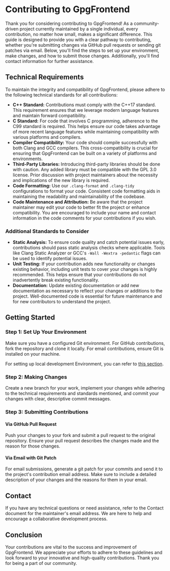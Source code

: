 # Contributing to GpgFrontend

Thank you for considering contributing to GpgFrontend! As a community-driven
project currently maintained by a single individual, every contribution, no
matter how small, makes a significant difference. This guide is designed to
provide you with a clear pathway to contributing, whether you're submitting
changes via GitHub pull requests or sending git patches via email. Below, you'll
find the steps to set up your environment, make changes, and how to submit those
changes. Additionally, you'll find contact information for further assistance.

## Technical Requirements

To maintain the integrity and compatibility of GpgFrontend, please adhere to the
following technical standards for all contributions:

- **C++ Standard:** Contributions must comply with the C++17 standard. This
  requirement ensures that we leverage modern language features and maintain
  forward compatibility.
- **C Standard:** For code that involves C programming, adherence to the C99
  standard is required. This helps ensure our code takes advantage of more
  recent language features while maintaining compatibility with various
  platforms and compilers.
- **Compiler Compatibility:** Your code should compile successfully with both
  Clang and GCC compilers. This cross-compatibility is crucial for ensuring that
  GpgFrontend can be built on a variety of platforms and environments.
- **Third-Party Libraries:** Introducing third-party libraries should be done
  with caution. Any added library must be compatible with the GPL 3.0 license.
  Prior discussion with project maintainers about the necessity and implications
  of the new library is required.
- **Code Formatting:** Use our `.clang-format` and `.clang-tidy` configurations
  to format your code. Consistent code formatting aids in maintaining the
  readability and maintainability of the codebase.
- **Code Maintenance and Attribution:** Be aware that the project maintainer may
  edit your code to better fit the project or enhance compatibility. You are
  encouraged to include your name and contact information in the code comments
  for your contributions if you wish.

### Additional Standards to Consider

- **Static Analysis:** To ensure code quality and catch potential issues early,
  contributions should pass static analysis checks where applicable. Tools like
  Clang Static Analyzer or GCC's `-Wall -Wextra -pedantic` flags can be used to
  identify potential issues.
- **Unit Testing:** If your contribution adds new functionality or changes
  existing behavior, including unit tests to cover your changes is highly
  recommended. This helps ensure that your contributions do not inadvertently
  break existing functionality.
- **Documentation:** Update existing documentation or add new documentation as
  necessary to reflect your changes or additions to the project. Well-documented
  code is essential for future maintenance and for new contributors to
  understand the project.

## Getting Started

### Step 1: Set Up Your Environment

Make sure you have a configured Git environment. For GitHub contributions, fork
the repository and clone it locally. For email contributions, ensure Git is
installed on your machine.

For setting up local development Environment, you can refer to [this
section](setup-dev-env.md).

### Step 2: Making Changes

Create a new branch for your work, implement your changes while adhering to the
technical requirements and standards mentioned, and commit your changes with
clear, descriptive commit messages.

### Step 3: Submitting Contributions

#### Via GitHub Pull Request

Push your changes to your fork and submit a pull request to the original
repository. Ensure your pull request describes the changes made and the reason
for those changes.

#### Via Email with Git Patch

For email submissions, generate a git patch for your commits and send it to the
project's contribution email address. Make sure to include a detailed
description of your changes and the reasons for them in your email.

## Contact

If you have any technical questions or need assistance, refer to the Contact
document for the maintainer's email address. We are here to help and encourage a
collaborative development process.

## Conclusion

Your contributions are vital to the success and improvement of GpgFrontend. We
appreciate your efforts to adhere to these guidelines and look forward to your
innovative and high-quality contributions. Thank you for being a part of our
community.
